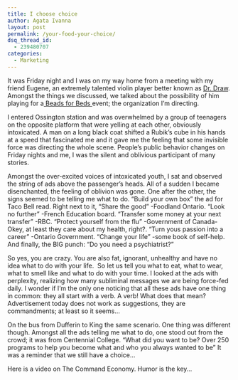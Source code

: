 ```yaml
---
title: I choose choice
author: Agata Ivanna
layout: post
permalink: /your-food-your-choice/
dsq_thread_id:
  - 239480707
categories:
  - Marketing
---
```

It was Friday night and I was on my way home from a meeting with my friend Eugene, an extremely talented violin player better known as [Dr. Draw][1]. Amongst the things we discussed, we talked about the possibility of him playing for a[ Beads for Beds ][2]event; the organization I&#8217;m directing.

I entered Ossington station and was overwhelmed by a group of teenagers on the opposite platform that were yelling at each other, obviously intoxicated. A man on a long black coat shifted a Rubik&#8217;s cube in his hands at a speed that fascinated me and it gave me the feeling that some invisible force was directing the whole scene. People&#8217;s public behavior changes on Friday nights and me, I was the silent and oblivious participant of many stories.

Amongst the over-excited voices of intoxicated youth, I sat and observed the string of ads above the passenger&#8217;s heads. All of a sudden I became disenchanted, the feeling of oblivion was gone. One after the other, the signs seemed to be telling me what to do. &#8220;Build your own box&#8221; the ad for Taco Bell read. Right next to it, &#8220;Share the good&#8221; -Foodland Ontario. &#8220;Look no further&#8221; -French Education board. &#8220;Transfer some money at your next transfer&#8221; -RBC. &#8220;Protect yourself from the flu&#8221; -Government of Canada- Okey, at least they care about my health, right?. &#8220;Turn yous passion into a career&#8221; -Ontario Government. &#8220;Change your life&#8221; -some book of self-help. And finally, the BIG punch: &#8220;Do you need a psychiatrist?&#8221;

So yes, you are crazy. You are also fat, ignorant, unhealthy and have no idea what to do with your life.  So let us tell you what to eat, what to wear, what to smell like and what to do with your time. I looked at the ads with perplexity, realizing how many subliminal messages we are being force-fed daily. I wonder if I&#8217;m the only one noticing that all these ads have one thing in common: they all start with a verb. A verb! What does that mean? Advertisement today does not work as suggestions, they are commandments; at least so it seems&#8230;

On the bus from Dufferin to King the same scenario. One thing was different though. Amongst all the ads telling me what to do, one stood out from the crowd; it was from Centennial College. &#8220;What did you want to be? Over 250 programs to help you become what and who you always wanted to be&#8221; It was a reminder that we still have a choice&#8230;

Here is a video on The Command Economy. Humor is the key&#8230;

 [1]: http://www.myspace.com/doctordraw
 [2]: http://www.beadsforbeds.com